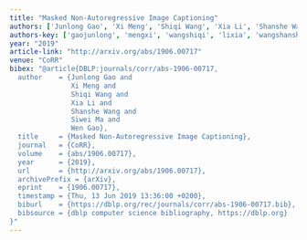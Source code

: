```yaml
---
title: "Masked Non-Autoregressive Image Captioning"
authors: ['Junlong Gao', 'Xi Meng', 'Shiqi Wang', 'Xia Li', 'Shanshe Wang', 'Siwei Ma', 'Wen Gao 0001']
authors-key: ['gaojunlong', 'mengxi', 'wangshiqi', 'lixia', 'wangshanshe', 'masiwei', 'gaowen']
year: "2019"
article-link: "http://arxiv.org/abs/1906.00717"
venue: "CoRR"
bibex: "@article{DBLP:journals/corr/abs-1906-00717,
  author    = {Junlong Gao and
               Xi Meng and
               Shiqi Wang and
               Xia Li and
               Shanshe Wang and
               Siwei Ma and
               Wen Gao},
  title     = {Masked Non-Autoregressive Image Captioning},
  journal   = {CoRR},
  volume    = {abs/1906.00717},
  year      = {2019},
  url       = {http://arxiv.org/abs/1906.00717},
  archivePrefix = {arXiv},
  eprint    = {1906.00717},
  timestamp = {Thu, 13 Jun 2019 13:36:00 +0200},
  biburl    = {https://dblp.org/rec/journals/corr/abs-1906-00717.bib},
  bibsource = {dblp computer science bibliography, https://dblp.org}
}"
---
```

